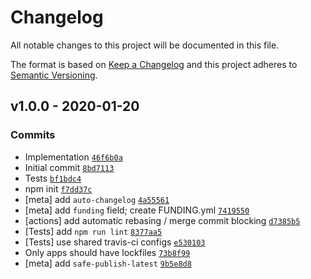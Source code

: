 # Changelog

All notable changes to this project will be documented in this file.

The format is based on [Keep a Changelog](https://keepachangelog.com/en/1.0.0/)
and this project adheres to [Semantic Versioning](https://semver.org/spec/v2.0.0.html).

## v1.0.0 - 2020-01-20

### Commits

- Implementation [`46f6b0a`](https://github.com/ljharb/es-create-array-iterator/commit/46f6b0a8aabdce8648cc238f5f5d5eb4fe2ef9fa)
- Initial commit [`8bd7113`](https://github.com/ljharb/es-create-array-iterator/commit/8bd711313a311cf78f792d30e047cc02977aa497)
- Tests [`bf1bdc4`](https://github.com/ljharb/es-create-array-iterator/commit/bf1bdc4e8208fdfd2b1d5a66cfe7cf5d7e468294)
- npm init [`f7dd37c`](https://github.com/ljharb/es-create-array-iterator/commit/f7dd37c6f750c6e39211cc5d4a98d209898b2b0d)
- [meta] add `auto-changelog` [`4a55561`](https://github.com/ljharb/es-create-array-iterator/commit/4a555617496caab355a986b1b611936acc1a421e)
- [meta] add `funding` field; create FUNDING.yml [`7419550`](https://github.com/ljharb/es-create-array-iterator/commit/7419550beabd9227c067356d3773dd520e7e4fad)
- [actions] add automatic rebasing / merge commit blocking [`d7385b5`](https://github.com/ljharb/es-create-array-iterator/commit/d7385b58f441c6723a12555b3ac69dc97c6ef6af)
- [Tests] add `npm run lint` [`8377aa5`](https://github.com/ljharb/es-create-array-iterator/commit/8377aa57f3ea6bd87dd89f8afa1bf42a02da87c9)
- [Tests] use shared travis-ci configs [`e530103`](https://github.com/ljharb/es-create-array-iterator/commit/e530103a31efdce26054acbd7f432a4f05dda9ad)
- Only apps should have lockfiles [`73b8f99`](https://github.com/ljharb/es-create-array-iterator/commit/73b8f994a23de385cc7488f345d7b58874182b92)
- [meta] add `safe-publish-latest` [`9b5e8d8`](https://github.com/ljharb/es-create-array-iterator/commit/9b5e8d808e18f8f1cb8b595e974991392f0d82f5)
